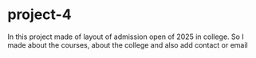 # project-4
In this project made of layout of admission open of 2025 in college. So I made about the courses, about the college and also add contact or email

